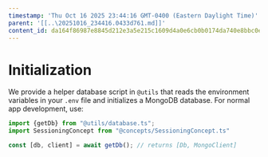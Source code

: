 ```yaml
---
timestamp: 'Thu Oct 16 2025 23:44:16 GMT-0400 (Eastern Daylight Time)'
parent: '[[..\20251016_234416.0433d761.md]]'
content_id: da164f86987e8845d212e3a5e215c1609d4a0e6cb0b0174da740e8bbc0e55137
---
```


# Initialization

We provide a helper database script in `@utils` that reads the environment variables in your `.env` file and initializes a MongoDB database. For normal app development, use:

```typescript
import {getDb} from "@utils/database.ts";
import SessioningConcept from "@concepts/SessioningConcept.ts"

const [db, client] = await getDb(); // returns [Db, MongoClient]
```
